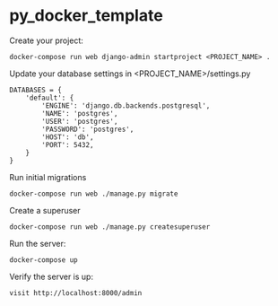 # py_docker_template

Create your project:

    docker-compose run web django-admin startproject <PROJECT_NAME> .

Update your database settings in <PROJECT_NAME>/settings.py

    DATABASES = {
        'default': {
            'ENGINE': 'django.db.backends.postgresql',
            'NAME': 'postgres',
            'USER': 'postgres',
            'PASSWORD': 'postgres',
            'HOST': 'db',
            'PORT': 5432,
        }
    }

Run initial migrations

    docker-compose run web ./manage.py migrate

Create a superuser

    docker-compose run web ./manage.py createsuperuser

Run the server:

    docker-compose up

Verify the server is up:

    visit http://localhost:8000/admin
